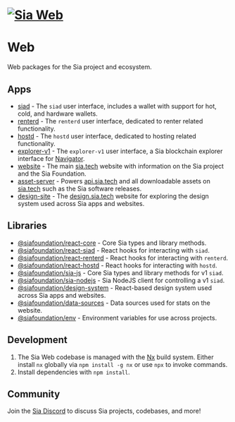 # [![Sia Web](https://sia.tech/banners/sia-banner-web.png)](http://sia.tech)

# Web

Web packages for the Sia project and ecosystem.

## Apps

- [siad](apps/siad) - The `siad` user interface, includes a wallet with support for hot, cold, and hardware wallets.
- [renterd](apps/renterd) - The `renterd` user interface, dedicated to renter related functionality.
- [hostd](apps/hostd) - The `hostd` user interface, dedicated to hosting related functionality.
- [explorer-v1](apps/explorer-v1) - The `explorer-v1` user interface, a Sia blockchain explorer interface for [Navigator](https://github.com/hakkane84/navigator-sia).
- [website](apps/website) - The main [sia.tech](https://sia.tech) website with information on the Sia project and the Sia Foundation.
- [asset-server](apps/asset-server) - Powers [api.sia.tech](https://api.sia.tech) and all downloadable assets on [sia.tech](https://sia.tech) such as the Sia software releases.
- [design-site](apps/design-site) - The [design.sia.tech](https://design.sia.tech) website for exploring the design system used across Sia apps and websites.

## Libraries

- [@siafoundation/react-core](libs/react-core) - Core Sia types and library methods.
- [@siafoundation/react-siad](libs/react-siad) - React hooks for interacting with `siad`.
- [@siafoundation/react-renterd](libs/react-renterd) - React hooks for interacting with `renterd`.
- [@siafoundation/react-hostd](libs/react-hostd) - React hooks for interacting with `hostd`.
- [@siafoundation/sia-js](libs/sia-js) - Core Sia types and library methods for v1 `siad`.
- [@siafoundation/sia-nodejs](libs/sia-nodejs) - Sia NodeJS client for controlling a v1 `siad`.
- [@siafoundation/design-system](libs/design-system) - React-based design system used across Sia apps and websites.
- [@siafoundation/data-sources](libs/data-sources) - Data sources used for stats on the website.
- [@siafoundation/env](libs/env) - Environment variables for use across projects.

## Development

1. The Sia Web codebase is managed with the [Nx](https://nx.dev) build system. Either install `nx` globally via `npm install -g nx` or use `npx` to invoke commands.
2. Install dependencies with `npm install`.

## Community

Join the [Sia Discord](https://discord.gg/sia) to discuss Sia projects, codebases, and more!
